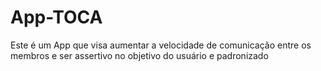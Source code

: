 # App-TOCA
Este é um App que visa aumentar a velocidade de comunicação entre os membros e ser assertivo no objetivo do usuário e padronizado
